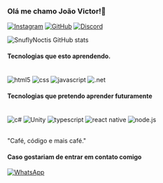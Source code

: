 
### Olá me chamo João Victor!🙂

[![Instagram](https://img.shields.io/badge/Instagram-E4405F?style=for-the-badge&logo=instagram&logoColor=white)](https://www.instagram.com/joaottxd/)
[![GitHub](https://img.shields.io/badge/GitHub-100000?style=for-the-badge&logo=github&logoColor=white)](https://github.com/SnuflyNoctis)
[![Discord](https://img.shields.io/badge/Discord-7289DA?style=for-the-badge&logo=discord&logoColor=white)](https://discord.com/users/408020498962710529)

![SnuflyNoctis GitHub stats](https://github-readme-stats.vercel.app/api?username=SnuflyNoctis&show_icons=true&theme=radical)

#### Tecnologias que esto aprendendo.

<div style="display: inline_block"><br/>
<img align="center" alt="html5" src="https://img.shields.io/badge/HTML5-E34F26?style=for-the-badge&logo=html5&logoColor=white" />
<img align="center" alt="css" src="https://img.shields.io/badge/CSS3-1572B6?style=for-the-badge&logo=css3&logoColor=white"/>
<img align="center" alt="javascript" src="https://img.shields.io/badge/JavaScript-F7DF1E?style=for-the-badge&logo=javascript&logoColor=black" />
<img align="center" alt=".net" src="https://img.shields.io/badge/.NET-5C2D91?style=for-the-badge&logo=.net&logoColor=white" />

#### Tecnologias que pretendo aprender futuramente

<div style="display: inline_block"><br/>
<img align="center" alt="c#" src="https://img.shields.io/badge/C%23-239120?style=for-the-badge&logo=c-sharp&logoColor=white" />
<img align="center" alt="Unity" src="https://img.shields.io/badge/Unity-100000?style=for-the-badge&logo=unity&logoColor=white" />
<img align="center" alt="typescript" src="https://img.shields.io/badge/TypeScript-007ACC?style=for-the-badge&logo=typescript&logoColor=white" />
<img align="center" alt="react native" src="https://img.shields.io/badge/React_Native-20232A?style=for-the-badge&logo=react&logoColor=61DAFB" />
<img align="center" alt="node.js" src="https://img.shields.io/badge/Node.js-43853D?style=for-the-badge&logo=node.js&logoColor=white" />
<div><br/>

"Café, código e mais café."

#### Caso gostariam de entrar em contato comigo

[![WhatsApp](https://img.shields.io/badge/WhatsApp-25D366?style=for-the-badge&logo=whatsapp&logoColor=white)](https://wa.me/557799608527)
